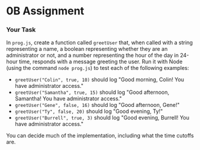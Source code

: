 # 0B Assignment

### Your Task

In `prog.js`, create a function called `greetUser` that, when called with a string representing a name, a boolean representing whether they are an administrator or not, and a number representing the hour of the day in 24-hour time, responds with a message greeting the user. Run it with Node (using the command `node prog.js`) to test each of the following examples:

- `greetUser("Colin", true, 10)` should log "Good morning, Colin! You have administrator access."
- `greetUser("Samantha", true, 15)` should log "Good afternoon, Samantha! You have administrator access."
- `greetUser("Gene", false, 16)` should log "Good afternoon, Gene!"
- `greetUser("Ty", false, 20)` should log "Good evening, Ty!"
- `greetUser("Burrell", true, 3)` should log "Good evening, Burrell! You have administrator access."

You can decide much of the implementation, including what the time cutoffs are.
